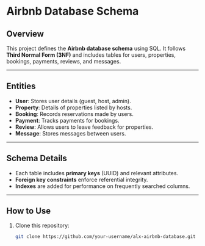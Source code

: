# Airbnb Database Schema

## Overview
This project defines the **Airbnb database schema** using SQL. It follows **Third Normal Form (3NF)** and includes tables for users, properties, bookings, payments, reviews, and messages.

---

## **Entities**
- **User**: Stores user details (guest, host, admin).
- **Property**: Details of properties listed by hosts.
- **Booking**: Records reservations made by users.
- **Payment**: Tracks payments for bookings.
- **Review**: Allows users to leave feedback for properties.
- **Message**: Stores messages between users.

---

## **Schema Details**
- Each table includes **primary keys** (UUID) and relevant attributes.
- **Foreign key constraints** enforce referential integrity.
- **Indexes** are added for performance on frequently searched columns.

---

## **How to Use**
1. Clone this repository:
   ```bash
   git clone https://github.com/your-username/alx-airbnb-database.git
